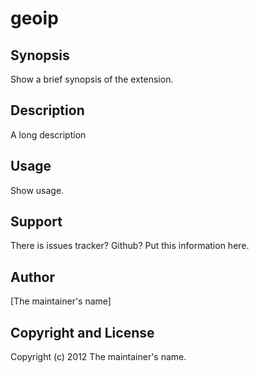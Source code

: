 geoip
=====

Synopsis
--------

  Show a brief synopsis of the extension.

Description
-----------

A long description

Usage
-----

  Show usage.

Support
-------

  There is issues tracker? Github? Put this information here.

Author
------

[The maintainer's name]

Copyright and License
---------------------

Copyright (c) 2012 The maintainer's name.

